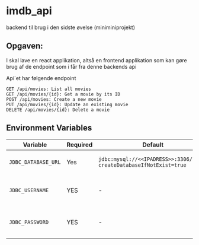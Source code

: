# imdb_api
backend til brug i den sidste øvelse (miniminiprojekt)

## Opgaven:
I skal lave en react applikation, altså en frontend applikation som kan gøre brug af de endpoint som i får fra denne backends api 

Api´et har følgende endpoint

    GET /api/movies: List all movies
    GET /api/movies/{id}: Get a movie by its ID
    POST /api/movies: Create a new movie
    PUT /api/movies/{id}: Update an existing movie
    DELETE /api/movies/{id}: Delete a movie

## Environment Variables
| Variable            | Required | Default                                                             | Description                      |
|---------------------|----------|---------------------------------------------------------------------|----------------------------------|
| `JDBC_DATABASE_URL` | Yes      | `jdbc:mysql://<<IPADRESS>>:3306/imdb?createDatabaseIfNotExist=true` | Url for database connection      |
| `JDBC_USERNAME`     | YES      | -                                                                   | Username for database connection |
| `JDBC_PASSWORD`     | YES      | -                                                                   | Password for database connection |


